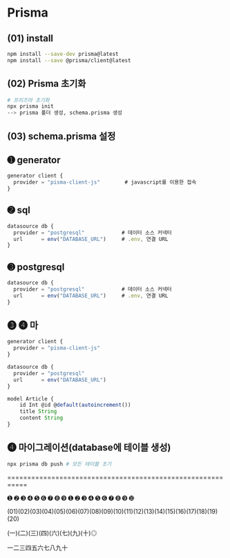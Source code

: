 # Prisma

## (01) install

```bash
npm install --save-dev prisma@latest
npm install --save @prisma/client@latest
```

## (02) Prisma 초기화

```bash
# 프리즈마 초기화
npx prisma init
--> prisma 폴더 생성, schema.prisma 생성
```

## (03) schema.prisma 설정

## ➊ generator

```javascript
generator client {
  provider = "pisma-client-js"        # javascript를 이용한 접속
}
```



## ➋ sql

```javascript
datasource db {
  provider = "postgresql"            # 데이터 소스 커넥터
  url      = env("DATABASE_URL")     # .env, 연결 URL
}
```

## ➌ postgresql

```javascript
datasource db {
  provider = "postgresql"            # 데이터 소스 커넥터
  url      = env("DATABASE_URL")     # .env, 연결 URL
}
```





## ➌ ➍ 마

```javascript
generator client {
  provider = "pisma-client-js"
}

datasource db {
  provider = "postgresql"
  url      = env("DATABASE_URL")
}

model Article {
    id Int @id @default(autoincrement())
    title String
    content String
}
```

## ➍ 마이그레이션(database에 테이블 생성)

```bash
npx prisma db push # 모든 테이블 초기
```

===========================================================

➊ ➋ ➌ ➍ ➎ ➏ ➐ ➑ ➒ ➊ ➋ ➌ ➍ ➎ ➏ ➐ ➑ ➒ ➓

(01)(02)(03)(04)(05)(06)(07)(08)(09)(10)(11)(12)(13)(14)(15)(16)(17)(18)(19)(20)

(一)(二)(三)(四)(六)(七)(九)(十)◎

一二三四五六七八九十
